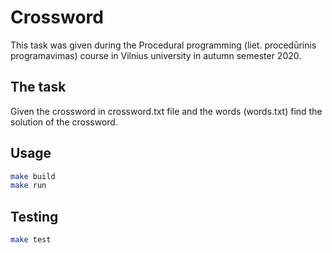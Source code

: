 # Crossword

This task was given during the Procedural programming (liet. procedūrinis programavimas) course in Vilnius university in autumn semester 2020.


## The task

Given the crossword in crossword.txt file and the words (words.txt) find the solution of the crossword.

## Usage

```bash
make build
make run
```
## Testing
```bash
make test
```